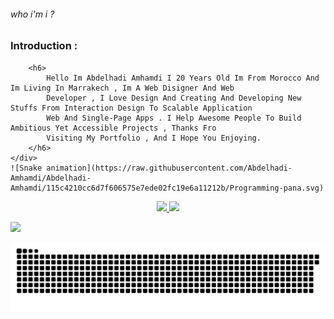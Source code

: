 

<div>
    <div class="text">
        <h6>who i'm i ?</h6>
        <h3>Introduction :</h3>

        <h6>
            Hello Im Abdelhadi Amhamdi I 20 Years Old Im From Morocco And Im Living In Marrakech , Im A Web Disigner And Web
            Developer , I Love Design And Creating And Developing New Stuffs From Interaction Design To Scalable Application
            Web And Single-Page Apps . I Help Awesome People To Build Ambitious Yet Accessible Projects , Thanks Fro
            Visiting My Portfolio , And I Hope You Enjoying.
        </h6>
    </div>
    ![Snake animation](https://raw.githubusercontent.com/Abdelhadi-Amhamdi/Abdelhadi-Amhamdi/115c4210cc6d7f606575e7ede02fc19e6a11212b/Programming-pana.svg)
</div>

<div align="center">
    <a href="https://github.com/pwnwriter">
        <img height="180em"
            src="https://github-readme-stats.vercel.app/api?username=Abdelhadi-Amhamdi&show_icons=true&theme=dracula&include_all_commits=true&count_private=true" />
        <img height="180em"
            src="https://github-readme-stats.vercel.app/api/top-langs/?username=Abdelhadi-Amhamdi&layout=compact&langs_count=7&theme=dracula" />
</div>


![](https://img.shields.io/badge/-javascript-yellow)

![Snake animation](https://raw.githubusercontent.com/Abdelhadi-Amhamdi/Abdelhadi-Amhamdi/115c4210cc6d7f606575e7ede02fc19e6a11212b/snake.svg)

</div>